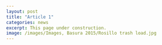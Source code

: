 ```yaml
---
layout: post
title: "Article 1"
categories: news
excerpt: This page under construction.
image: /images/Images, Basura 2015/Rosillo trash load.jpg
---
```

